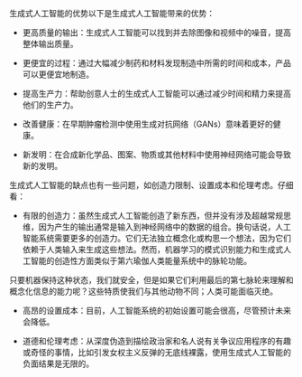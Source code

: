 生成式人工智能的优势以下是生成式人工智能带来的优势：

+   更高质量的输出：生成式人工智能可以找到并去除图像和视频中的噪音，提高整体输出质量。

+   更便宜的过程：通过大幅减少制药和材料发现制造中所需的时间和成本，产品可以更便宜地制造。

+   提高生产力：帮助创意人士的生成式人工智能可以通过减少时间和精力来提高他们的生产力。

+   改善健康：在早期肿瘤检测中使用生成对抗网络（GANs）意味着更好的健康。

+   新发明：在合成新化学品、图案、物质或其他材料中使用神经网络可能会导致新的发明。

生成式人工智能的缺点也有一些问题，如创造力限制、设置成本和伦理考虑。仔细看：

+   有限的创造力：虽然生成式人工智能创造了新东西，但并没有涉及超越常规思维，因为产生的输出通常是输入到神经网络中的数据的组合。换句话说，人工智能系统需要更多的创造力。它们无法独立概念化或构思一个想法，因为它们依赖于人类输入来生成这些想法。然而，机器学习的模式识别能力和生成式人工智能的创造性方面类似于第六瑜伽人类能量系统中的脉轮功能。

只要机器保持这种状态，我们就安全，但是如果它们利用最后的第七脉轮来理解和概念化信息的能力呢？这些特质使我们与其他动物不同；人类可能面临灭绝。

+   高昂的设置成本：目前，人工智能系统的初始设置可能会很高，尽管预计未来会降低。

+   道德和伦理考虑：从深度伪造到描绘政治家和名人说有关争议应用程序的有趣或奇怪的事情，比如引发女权主义反弹的无底线裸露，使用生成式人工智能的负面结果是无限的。
